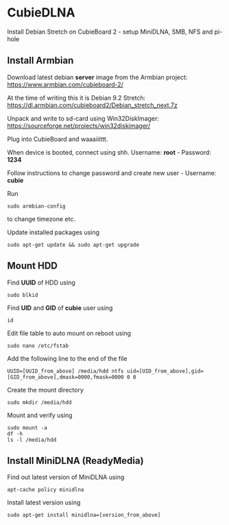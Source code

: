 # CubieDLNA
Install Debian Stretch on CubieBoard 2 - setup MiniDLNA, SMB, NFS and pi-hole

## Install Armbian
Download latest debian **server** image from the Armbian project: https://www.armbian.com/cubieboard-2/

At the time of writing this it is Debian 9.2 Stretch: https://dl.armbian.com/cubieboard2/Debian_stretch_next.7z

Unpack and write to sd-card using Win32DiskImager: https://sourceforge.net/projects/win32diskimager/

Plug into CubieBoard and waaaiiittt.

When device is booted, connect using shh. Username: **root** - Password: **1234**

Follow instructions to change password and create new user - Username: **cubie**

Run 
```
sudo armbian-config
```
to change timezone etc.

Update installed packages using 
```
sudo apt-get update && sudo apt-get upgrade
```

## Mount HDD
Find **UUID** of HDD using
```
sudo blkid
```
Find **UID** and **GID** of **cubie** user using
````
id
````
Edit file table to auto mount on reboot using
````
sudo nano /etc/fstab
````
Add the following line to the end of the file
````
UUID=[UUID_from_above] /media/hdd ntfs uid=[UID_from_above],gid=[GID_from_above],dmask=0000,fmask=0000 0 0
````
Create the mount directory
````
sudo mkdir /media/hdd
````
Mount and verify using
````
sudo mount -a
df -h
ls -l /media/hdd
````

## Install MiniDLNA (ReadyMedia)
Find out latest version of MiniDLNA using
```
apt-cache policy minidlna
```
Install latest version using
```
sudo apt-get install minidlna=[version_from_above]
```
